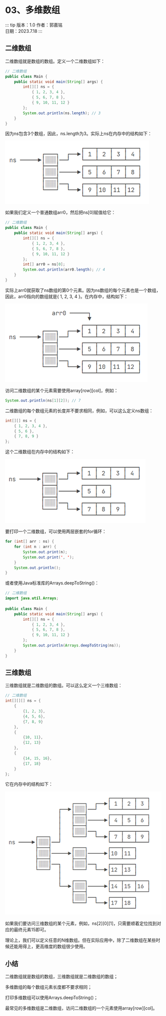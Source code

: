 # 03、多维数组

::: tip 版本：1.0
作者：郭嘉铭
</br>
日期：2023.7.18
:::

## 二维数组

二维数组就是数组的数组。定义一个二维数组如下：

```java
// 二维数组
public class Main {
    public static void main(String[] args) {
        int[][] ns = {
            { 1, 2, 3, 4 },
            { 5, 6, 7, 8 },
            { 9, 10, 11, 12 }
        };
        System.out.println(ns.length); // 3
    }
}
```

因为ns包含3个数组，因此，ns.length为3。实际上ns在内存中的结构如下：

![040301.png](images/java/04/040301.png)

如果我们定义一个普通数组arr0，然后把ns[0]赋值给它：

```java
// 二维数组
public class Main {
    public static void main(String[] args) {
        int[][] ns = {
            { 1, 2, 3, 4 },
            { 5, 6, 7, 8 },
            { 9, 10, 11, 12 }
        };
        int[] arr0 = ns[0];
        System.out.println(arr0.length); // 4
    }
}
```

实际上arr0就获取了ns数组的第0个元素。因为ns数组的每个元素也是一个数组，因此，arr0指向的数组就是{ 1, 2, 3, 4 }。在内存中，结构如下：

![040302.png](images/java/04/040302.png)

访问二维数组的某个元素需要使用array[row][col]，例如：

```java
System.out.println(ns[1][2]); // 7
```

二维数组的每个数组元素的长度并不要求相同，例如，可以这么定义ns数组：

```java
int[][] ns = {
    { 1, 2, 3, 4 },
    { 5, 6 },
    { 7, 8, 9 }
};
```

这个二维数组在内存中的结构如下：

![040303.png](images/java/04/040303.png)

要打印一个二维数组，可以使用两层嵌套的for循环：

```java
for (int[] arr : ns) {
    for (int n : arr) {
        System.out.print(n);
        System.out.print(', ');
    }
    System.out.println();
}
```

或者使用Java标准库的Arrays.deepToString()：

```java
// 二维数组
import java.util.Arrays;

public class Main {
    public static void main(String[] args) {
        int[][] ns = {
            { 1, 2, 3, 4 },
            { 5, 6, 7, 8 },
            { 9, 10, 11, 12 }
        };
        System.out.println(Arrays.deepToString(ns));
    }
}
```

## 三维数组

三维数组就是二维数组的数组。可以这么定义一个三维数组：

```java
// 二维数组
int[][][] ns = {
    {
        {1, 2, 3},
        {4, 5, 6},
        {7, 8, 9}
    },
    {
        {10, 11},
        {12, 13}
    },
    {
        {14, 15, 16},
        {17, 18}
    }
};
```

它在内存中的结构如下：

![040304.png](images/java/04/040304.png)

如果我们要访问三维数组的某个元素，例如，ns[2][0][1]，只需要顺着定位找到对应的最终元素15即可。

理论上，我们可以定义任意的N维数组。但在实际应用中，除了二维数组在某些时候还能用得上，更高维度的数组很少使用。

## 小结

二维数组就是数组的数组，三维数组就是二维数组的数组；

多维数组的每个数组元素长度都不要求相同；

打印多维数组可以使用Arrays.deepToString()；

最常见的多维数组是二维数组，访问二维数组的一个元素使用array[row][col]。